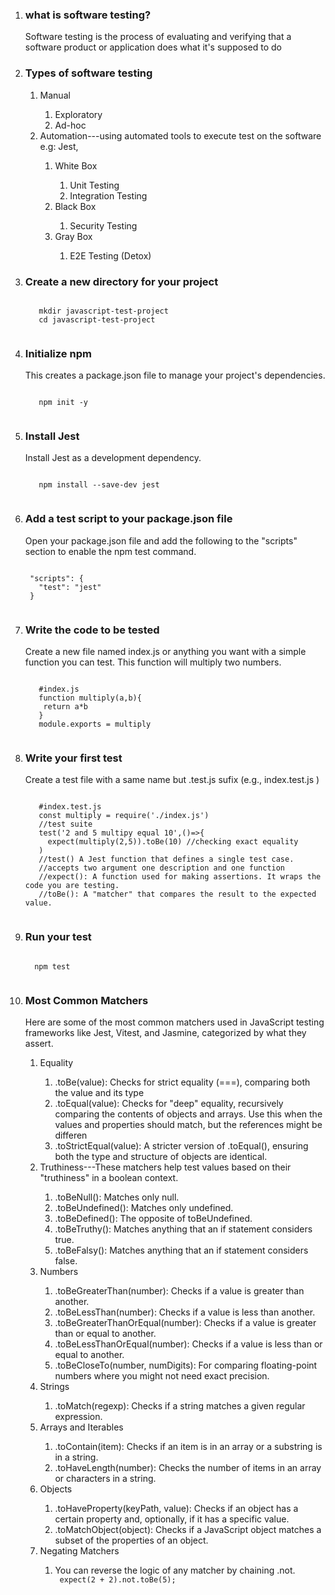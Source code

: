 <ol>
<li>
 <h3>what is software testing?</h3>
</li>
 Software testing is the process of evaluating and verifying that a software product or application does what it's supposed to do

<li><h3>Types of software testing</h3></li>
 <ol>
  <li>Manual</li>
   <ol>
    <li>Exploratory</li>
    <li>Ad-hoc</li>
   </ol>
  
  <li>Automation---using automated tools to execute test on the software e.g: Jest,</li>
  <ol>
   <li>White Box</li>
   <ol>
    <li>Unit Testing</li>
    <li>Integration Testing </li>
   </ol>
   
   <li>Black Box</li>
   <ol>
    <li>Security Testing</li>
   </ol>
   
   <li>Gray Box</li>
   <ol>
    <li>E2E Testing (Detox)</li>
   </ol>
  </ol>
 </ol>
 
<li><h3>Create a new directory for your project</h3></li>
  <code>
   mkdir javascript-test-project
   cd javascript-test-project
  </code>
  
<li><h3>Initialize npm</h3></li>
<p>This creates a package.json file to manage your project's dependencies.</p>
  <code>
   npm init -y
  </code>
 
<li><h3>Install Jest</h3></li>
<p>Install Jest as a development dependency.</p>
  <code>
   npm install --save-dev jest
  </code>

<li><h3>Add a test script to your <bold>package.json</bold> file</h3></li>
<p>Open your package.json file and add the following to the "scripts" section to enable the npm test command.</p>
 <code>
 "scripts": {
   "test": "jest"
 }
 </code>

<li><h3>Write the code to be tested</h3></li>
<p>Create a new file named index.js or anything you want with a simple function you can test. This function will multiply two numbers. </p>
 <code>
   #index.js
   function multiply(a,b){
    return a*b
   }
   module.exports = multiply
 </code>

<li><h3>Write your first test</h3></li>
<p>Create a test file with a same name but .test.js sufix (e.g., index.test.js )</p>
 <code>
   #index.test.js
   const multiply = require('./index.js')
   //test suite
   test('2 and 5 multipy equal 10',()=>{
     expect(multiply(2,5)).toBe(10) //checking exact equality
   )
   //test() A Jest function that defines a single test case.
   //accepts two argument one description and one function 
   //expect(): A function used for making assertions. It wraps the code you are testing.
   //toBe(): A "matcher" that compares the result to the expected value. 
 </code>

 <li><h3> Run your test</h3></li>
 <code>
  npm test
 </code>

 <li><h3>Most Common Matchers</h3></li>
 <p>Here are some of the most common matchers used in JavaScript testing frameworks like Jest, Vitest, and Jasmine, categorized by what they assert.</p>
 <ol>
  <li>Equality</li>
   <ol>
    <li>.toBe(value): Checks for strict equality (===), comparing both the value and its type</li>
    <li>.toEqual(value): Checks for "deep" equality, recursively comparing the contents of objects and arrays. Use this when the values and properties should match, but the references might be differen</li>
    <li>.toStrictEqual(value): A stricter version of .toEqual(), ensuring both the type and structure of objects are identical.</li>
   </ol>
  
  <li>Truthiness---These matchers help test values based on their "truthiness" in a boolean context.</li>
   <ol>
    <li> .toBeNull(): Matches only null.</li>
    <li>.toBeUndefined(): Matches only undefined.</li>
    <li>.toBeDefined(): The opposite of toBeUndefined.</li>
    <li>.toBeTruthy(): Matches anything that an if statement considers true.</li>
    <li>.toBeFalsy(): Matches anything that an if statement considers false.</li>
   </ol>
   
   <li>Numbers</li>
   <ol>
    <li>.toBeGreaterThan(number): Checks if a value is greater than another.</li>
    <li>.toBeLessThan(number): Checks if a value is less than another.</li>
    <li>.toBeGreaterThanOrEqual(number): Checks if a value is greater than or equal to another.</li>
    <li>.toBeLessThanOrEqual(number): Checks if a value is less than or equal to another.</li>
    <li>.toBeCloseTo(number, numDigits): For comparing floating-point numbers where you might not need exact precision. </li>
   </ol>
   
   <li>Strings</li>
   <ol>
    <li>.toMatch(regexp): Checks if a string matches a given regular expression.</li>
   </ol>
  <li>Arrays and Iterables</li>
   <ol>
    <li>.toContain(item): Checks if an item is in an array or a substring is in a string.</li>
    <li>.toHaveLength(number): Checks the number of items in an array or characters in a string.</li>
   </ol>
   
  <li>Objects</li>
   <ol>
    <li>.toHaveProperty(keyPath, value): Checks if an object has a certain property and, optionally, if it has a specific value.</li>
    <li>.toMatchObject(object): Checks if a JavaScript object matches a subset of the properties of an object. </li>
   </ol>
   
  <li>Negating Matchers</li>
   <ol>
    <li>You can reverse the logic of any matcher by chaining .not. </li>
    <code> expect(2 + 2).not.toBe(5);</code>
   </ol>
 </ol>
</ol>
    
